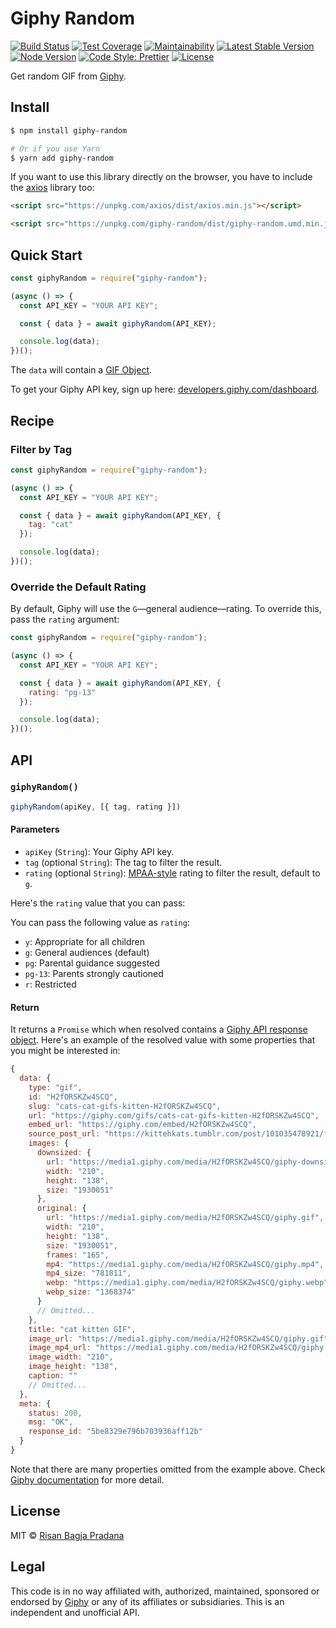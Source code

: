 # Giphy Random

[![Build Status](https://flat.badgen.net/travis/risan/giphy-random)](https://travis-ci.org/risan/giphy-random)
[![Test Coverage](https://flat.badgen.net/codeclimate/coverage/risan/giphy-random)](https://codeclimate.com/github/risan/giphy-random)
[![Maintainability](https://flat.badgen.net/codeclimate/maintainability/risan/giphy-random)](https://codeclimate.com/github/risan/giphy-random)
[![Latest Stable Version](https://flat.badgen.net/npm/v/giphy-random)](https://www.npmjs.com/package/giphy-random)
[![Node Version](https://flat.badgen.net/npm/node/giphy-random)](https://www.npmjs.com/package/giphy-random)
[![Code Style: Prettier](https://flat.badgen.net/badge/code%20style/prettier/ff69b4)](https://github.com/prettier/prettier)
[![License](https://flat.badgen.net/npm/license/giphy-random)](https://github.com/risan/giphy-random/blob/master/LICENSE)

Get random GIF from [Giphy](https://giphy.com).

## Install

```bash
$ npm install giphy-random

# Or if you use Yarn
$ yarn add giphy-random
```

 If you want to use this library directly on the browser, you have to include the [axios](https://github.com/axios/axios) library too:

```html
<script src="https://unpkg.com/axios/dist/axios.min.js"></script>

<script src="https://unpkg.com/giphy-random/dist/giphy-random.umd.min.js"></script>
```

## Quick Start

```js
const giphyRandom = require("giphy-random");

(async () => {
  const API_KEY = "YOUR API KEY";

  const { data } = await giphyRandom(API_KEY);

  console.log(data);
})();
```

The `data` will contain a [GIF Object](https://developers.giphy.com/docs/#gif-object).

To get your Giphy API key, sign up here: [developers.giphy.com/dashboard](https://developers.giphy.com/dashboard/?create=true).

## Recipe

### Filter by Tag

```js
const giphyRandom = require("giphy-random");

(async () => {
  const API_KEY = "YOUR API KEY";

  const { data } = await giphyRandom(API_KEY, {
    tag: "cat"
  });

  console.log(data);
})();
```

### Override the Default Rating

By default, Giphy will use the `G`—general audience—rating. To override this, pass the `rating` argument:

```js
const giphyRandom = require("giphy-random");

(async () => {
  const API_KEY = "YOUR API KEY";

  const { data } = await giphyRandom(API_KEY, {
    rating: "pg-13"
  });

  console.log(data);
})();
```

## API

### `giphyRandom()`

```js
giphyRandom(apiKey, [{ tag, rating }])
```

#### Parameters

* `apiKey` (`String`): Your Giphy API key.
* `tag` (optional `String`): The tag to filter the result.
* `rating` (optional `String`): [MPAA-style](https://www.mpaa.org/wp-content/uploads/2013/11/film_ratings1.jpg) rating to filter the result, default to `g`.

Here's the `rating` value that you can pass:

You can pass the following value as `rating`:
* `y`: Appropriate for all children
* `g`: General audiences (default)
* `pg`: Parental guidance suggested
* `pg-13`: Parents strongly cautioned
* `r`: Restricted

#### Return

It returns a `Promise` which when resolved contains a [Giphy API response object](https://developers.giphy.com/docs/#sample-responses). Here's an example of the resolved value with some properties that you might be interested in:

```js
{
  data: {
    type: "gif",
    id: "H2fORSKZw4SCQ",
    slug: "cats-cat-gifs-kitten-H2fORSKZw4SCQ",
    url: "https://giphy.com/gifs/cats-cat-gifs-kitten-H2fORSKZw4SCQ",
    embed_url: "https://giphy.com/embed/H2fORSKZw4SCQ",
    source_post_url: "https://kittehkats.tumblr.com/post/101035478921/found-on-lh3-googleusercontent-com",
    images: {
      downsized: {
        url: "https://media1.giphy.com/media/H2fORSKZw4SCQ/giphy-downsized.gif",
        width: "210",
        height: "138",
        size: "1930051"
      },
      original: {
        url: "https://media1.giphy.com/media/H2fORSKZw4SCQ/giphy.gif",
        width: "210",
        height: "138",
        size: "1930051",
        frames: "165",
        mp4: "https://media1.giphy.com/media/H2fORSKZw4SCQ/giphy.mp4",
        mp4_size: "781811",
        webp: "https://media1.giphy.com/media/H2fORSKZw4SCQ/giphy.webp",
        webp_size: "1368374"
      }
      // Omitted...
    },
    title: "cat kitten GIF",
    image_url: "https://media1.giphy.com/media/H2fORSKZw4SCQ/giphy.gif",
    image_mp4_url: "https://media1.giphy.com/media/H2fORSKZw4SCQ/giphy.mp4",
    image_width: "210",
    image_height: "138",
    caption: ""
    // Omitted...
  },
  meta: {
    status: 200,
    msg: "OK",
    response_id: "5be8329e796b703936aff12b"
  }
}
```

Note that there are many properties omitted from the example above. Check [Giphy documentation](https://developers.giphy.com/docs/#gif-object) for more detail.

## License

MIT © [Risan Bagja Pradana](https://bagja.net)

## Legal

This code is in no way affiliated with, authorized, maintained, sponsored or endorsed by [Giphy](https://giphy.com) or any of its affiliates or subsidiaries. This is an independent and unofficial API.
